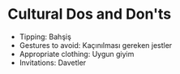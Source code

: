 
# Cultural Dos and Don'ts

- Tipping: Bahşiş
- Gestures to avoid: Kaçınılması gereken jestler
- Appropriate clothing: Uygun giyim
- Invitations: Davetler
